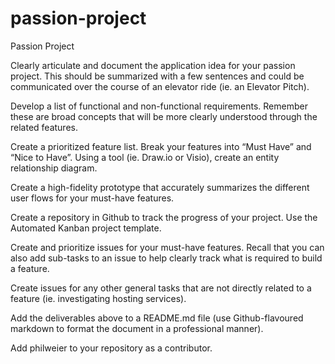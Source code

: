 # passion-project
Passion Project

Clearly articulate and document the application idea for your passion project. This should be summarized with a few sentences and could be communicated over the course of an elevator ride (ie. an Elevator Pitch).

Develop a list of functional and non-functional requirements. Remember these are broad concepts that will be more clearly understood through the related features.

Create a prioritized feature list. Break your features into “Must Have” and “Nice to Have”.
	Using a tool (ie. Draw.io or Visio), create an entity relationship diagram.
  
Create a high-fidelity prototype that accurately summarizes the different user flows for your must-have features.

Create a repository in Github to track the progress of your project. Use the Automated Kanban project template. 

Create and prioritize issues for your must-have features. Recall that you can also add sub-tasks to an issue to help clearly track what is required to build a feature.

Create issues for any other general tasks that are not directly related to a feature (ie. investigating hosting services).

Add the deliverables above to a README.md file (use Github-flavoured markdown to format the document in a professional manner).

Add philweier to your repository as a contributor.
